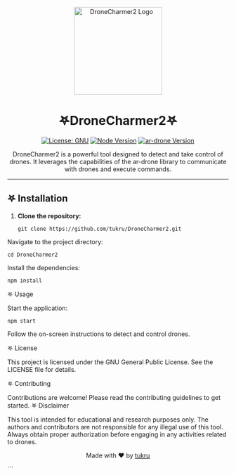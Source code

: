<p align="center">
  <img src="https://weplaywithfirehere.files.wordpress.com/2023/08/img_7076.jpg" alt="DroneCharmer2 Logo" width="200"/>
</p>

<h1 align="center">𖤐DroneCharmer2𖤐</h1>

<p align="center">
  <a href="https://www.gnu.org/licenses/"><img src="https://img.shields.io/badge/License-GNU-yellow.svg" alt="License: GNU"></a>
  <a href="https://nodejs.org/"><img src="https://img.shields.io/badge/node-%3E%3D%2010.0.0-brightgreen" alt="Node Version"></a>
  <a href="https://github.com/felixge/node-ar-drone"><img src="https://img.shields.io/badge/ar--drone-0.0.3-blue" alt="ar-drone Version"></a>
</p>

<p align="center">
  DroneCharmer2 is a powerful tool designed to detect and take control of drones. It leverages the capabilities of the ar-drone library to communicate with drones and execute commands.
</p>

---

## 𖤐 Installation

1. **Clone the repository:**



   ```
   git clone https://github.com/tukru/DroneCharmer2.git

  Navigate to the project directory:

    cd DroneCharmer2

Install the dependencies:

    npm install

𖤐 Usage

 Start the application:

    npm start
    
Follow the on-screen instructions to detect and control drones.

𖤐 License

This project is licensed under the GNU General Public License. See the LICENSE file for details.

𖤐 Contributing

Contributions are welcome! Please read the contributing guidelines to get started.
𖤐 Disclaimer

This tool is intended for educational and research purposes only. The authors and contributors are not responsible for any illegal use of this tool. Always obtain proper authorization before engaging in any activities related to drones.
<p align="center">
  Made with ❤️ by <a href="https://github.com/tukru">tukru</a>
</p>
```
